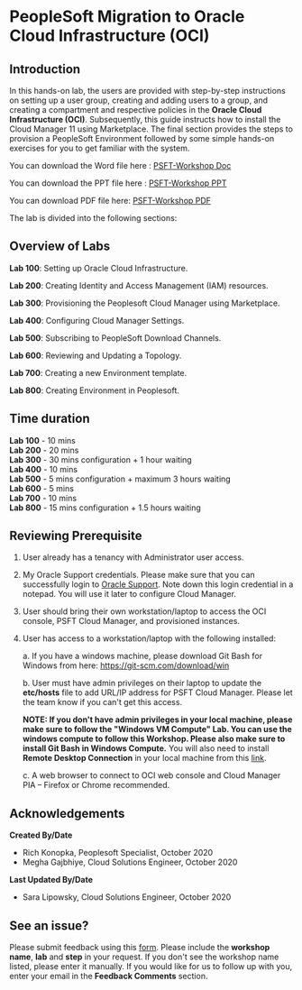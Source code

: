 # PeopleSoft Migration to Oracle Cloud Infrastructure (OCI)

## Introduction
In this hands-on lab, the users are provided with step-by-step instructions on setting up a user group, creating and adding users to a group, and creating a compartment and respective policies in the **Oracle Cloud Infrastructure (OCI)**. Subsequently, this guide instructs how to install the Cloud Manager 11 using Marketplace. The final section provides the steps to provision a PeopleSoft Environment followed by some simple hands-on exercises for you to get familiar with the system.

You can download the Word file here : [PSFT-Workshop Doc](https://objectstorage.us-ashburn-1.oraclecloud.com/p/1EIFGD4wIGKmoToeJ241ly9AuzPIA-7oeYauUYv1Qoz-t2dmEP4OjCF5BRcmtC3Q/n/orasenatdpltoci03/b/TestDrive/o/PSFT-HOL-Workshop.docx)     

You can download the PPT file here : [PSFT-Workshop PPT](https://objectstorage.us-ashburn-1.oraclecloud.com/p/0QHo_3IYUvoU7mdHlc2CgyF9hySoay4jhb5BWNM-7ve_nQEJB4IwlK594fRVbie4/n/orasenatdpltoci03/b/TestDrive/o/PSFT-CM-LabOverview.pptx)    

You can download PDF file here: [PSFT-Workshop PDF](https://objectstorage.us-ashburn-1.oraclecloud.com/p/n7Khl1L7M_HC--UqWmwoiSv2vANQbCOFiqwFIF5xRQrZMLhzKrGviCzywpaBG67p/n/orasenatdpltoci03/b/TestDrive/o/PSFT-HOL-Workshop.pdf)  

The lab is divided into the following sections:

## Overview of Labs

**Lab 100**: Setting up Oracle Cloud Infrastructure.  

**Lab 200**: Creating Identity and Access Management (IAM) resources.  

**Lab 300**: Provisioning the Peoplesoft Cloud Manager using Marketplace.  

**Lab 400**: Configuring Cloud Manager Settings.  

**Lab 500**: Subscribing to PeopleSoft Download Channels.   

**Lab 600**: Reviewing and Updating a Topology.  

**Lab 700**: Creating a new Environment template.  

**Lab 800**: Creating Environment in Peoplesoft.  

## Time duration

**Lab 100** - 10 mins   
**Lab 200** - 20 mins   
**Lab 300** - 30 mins configuration + 1 hour waiting   
**Lab 400** - 10 mins   
**Lab 500** - 5 mins configuration + maximum 3 hours waiting   
**Lab 600** - 5 mins   
**Lab 700** - 10 mins   
**Lab 800** - 15 mins configuration + 1.5 hours waiting   


## Reviewing Prerequisite

1. User already has a tenancy with Administrator user access. 

2. My Oracle Support credentials. Please make sure that you can successfully login to [Oracle Support](https://support.oracle.com). Note down this login credential in a notepad. You will use it later to configure Cloud Manager.

3. User should bring their own workstation/laptop to access the OCI console, PSFT Cloud Manager, and provisioned instances. 

4. User has access to a workstation/laptop with the following installed:

    a. If you have a windows machine, please download Git Bash for Windows from here: https://git-scm.com/download/win  

    b. User must have admin privileges on their laptop to update the **etc/hosts** file to add URL/IP address for PSFT Cloud Manager. Please let the team know if you can't get this access.

    **NOTE: If you don't have admin privileges in your local machine, please make sure to follow the "Windows VM Compute" Lab. You can use the windows compute to follow this Workshop. Please also make sure to install Git Bash in Windows Compute.** You will also need to install **Remote Desktop Connection** in your local machine from this [link](https://www.microsoft.com/en-us/p/microsoft-remote-desktop/9wzdncrfj3ps).

    c. A web browser to connect to OCI web console and Cloud Manager PIA – Firefox or Chrome recommended.
	

## Acknowledgements

**Created By/Date**   
- Rich Konopka, Peoplesoft Specialist, October 2020  
- Megha Gajbhiye, Cloud Solutions Engineer, October 2020  

**Last Updated By/Date**    
- Sara Lipowsky, Cloud Solutions Engineer, October 2020  

## See an issue?

Please submit feedback using this [form](https://apexapps.oracle.com/pls/apex/f?p=133:1:::::P1_FEEDBACK:1). Please include the **workshop name**, **lab** and **step** in your request. If you don't see the workshop name listed, please enter it manually. If you would like for us to follow up with you, enter your email in the **Feedback Comments** section.  